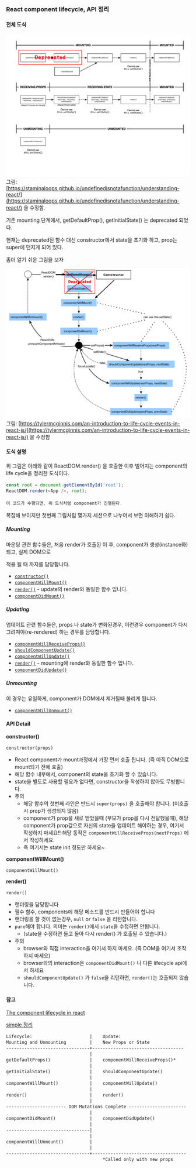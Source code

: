### React component lifecycle, API 정리

#### 전체 도식

![](/assets/react-life-cycle.png)그림: [https://staminaloops.github.io/undefinedisnotafunction/understanding-react/](https://staminaloops.github.io/undefinedisnotafunction/understanding-react/)  을 수정함.

기존 mounting 단계에서, getDefaultProp\(\), getInitialState\(\) 는 deprecated 되었다.

현재는 deprecated된 함수 대신 constructor에서 state을 초기화 하고, prop는 super에 던지게 되어 있다.

좀더 알기 쉬운 그림을 보자

![](/assets/react-life-cycle-2.png)그림: [https://tylermcginnis.com/an-introduction-to-life-cycle-events-in-react-js/](https://tylermcginnis.com/an-introduction-to-life-cycle-events-in-react-js/) 을 수정함

#### 도식 설명

위 그림은 아래와 같이 ReactDOM.render\(\) 을 호출한 이후 벌어지는 component의 life cycle을 정리한 도식이다.

```js
const root = document.getElementById('root');
ReactDOM.render(<App />, root);

이 코드가 수행되면, 위 도식처럼 component가 진행된다.
```

복잡해 보이지만 첫번째 그림처럼 몇가지 세션으로 나누어서 보면 이해하기 쉽다.

##### Mounting

마운팅 관련 함수들은, 처음 render가 호출된 이 후, component가 생성\(instance화\) 되고, 실제 DOM으로

적용 될 때 까지를 담당합니다.

* [`constructor()`](https://facebook.github.io/react/docs/react-component.html#constructor)
* [`componentWillMount()`](https://facebook.github.io/react/docs/react-component.html#componentwillmount)
* [`render()`](https://facebook.github.io/react/docs/react-component.html#render) - update의 render와 동일한 함수 입니다.
* [`componentDidMount()`](https://facebook.github.io/react/docs/react-component.html#componentdidmount)

##### Updating

업데이트 관련 함수들은, props 나 state가 변화된경우, 이런경우 component가 다시 그려져야\(re-rendered\) 하는 경우를 담당합니다.

* [`componentWillReceiveProps()`](https://facebook.github.io/react/docs/react-component.html#componentwillreceiveprops)
* [`shouldComponentUpdate()`](https://facebook.github.io/react/docs/react-component.html#shouldcomponentupdate)
* [`componentWillUpdate()`](https://facebook.github.io/react/docs/react-component.html#componentwillupdate)
* [`render()`](https://facebook.github.io/react/docs/react-component.html#render) - mounting에 render와 동일한 함수 입니다.
* [`componentDidUpdate()`](https://facebook.github.io/react/docs/react-component.html#componentdidupdate)

##### Unmounting

이 경우는 유일하게, component가 DOM에서 제거될때 불리게 됩니다.

* [`componentWillUnmount()`](https://facebook.github.io/react/docs/react-component.html#componentwillunmount)



#### API Detail

**constructor\(\)**

```
constructor(props)
```

* React component가 mount과정에서 가장 먼저 호출 됩니다. \(즉 아직 DOM으로 mount되기 전에 호출\)
* 해당 함수 내부에서, component의 state을 초기화 할 수 있습니다.
* state을 별도로 사용할 필요가 없다면, constructor을 작성하지 않아도 무방합니다.
* 주의
  * 해당 함수의 첫번째 라인은 반드시 `super(props)` 을 호출해야 합니다. \(미호출시 prop가 생성되지 않음\)
  * component가 prop을 새로 받았을때 \(부모가 prop을 다시 전달했을때\), 해당 component가 prop값으로 자신의 state을 업데이트 해야하는 경우, 여기서 작성하지 마세요!! 해당 동작은 `componentWillReceiveProps(nextProps)` 에서 작성하세요.
  * 즉 여기서는 state init 정도만 하세요~



**componentWillMount\(\)**

```
componentWillMount()
```





**render\(\)**

```
render()
```

* 랜더링을 담당합니다
* 필수 함수, components에 해당 메소드를 반드시 만들어야 합니다
* 랜더링을 할 것이 없는경우, `null` or `false`  을 리턴합니다.
* `pure`해야 합니다. 의미는 `render()`에서 `state`을 수정하면 안됩니다.
  * \(state을 수정하면 돌고 돌아 다시 render\(\) 가 호출될 수 있습니다.\)
* 주의
  * browser와 직접 interaction을 여기서 하지 마세요. \(즉 DOM을 여기서 조작하지 마세요\)
  * browser와의 interaction은 `componentDidMount()` 나 다른 lifecycle api에서 하세요
  * `shouldComponentUpdate()` 가 `false`을 리턴하면, `render()`는 호출되지 않습니다.



#### 참고

[The component lifecycle in react](https://facebook.github.io/react/docs/react-component.html#constructor)

[simple 정리](https://gist.github.com/fisherwebdev/8f6cb895348c587c8f1e)

```
Lifecycle:                      |    Update: 
Mounting and Unmounting         |    New Props or State
--------------------------------+-----------------------------------
                                |
getDefaultProps()               |    componentWillReceiveProps()*
                                |
getInitialState()               |    shouldComponentUpdate()
                                |
componentWillMount()            |    componentWillUpdate()
                                |
render()                        |    render()
                                |
----------------------- DOM Mutations Complete ----------------------
                                |
componentDidMount()             |    componentDidUpdate()
                                |
--------------------------------|
                                |
componentWillUnmount()          |
                                |
--------------------------------+------------------------------------                                
                                     *Called only with new props
```



